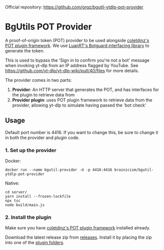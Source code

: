 Official repository: <https://github.com/grqz/bgutil-ytdlp-pot-provider>

# BgUtils POT Provider

A proof-of-origin token (POT) provider to be used alongside [coletdjnz's POT plugin framework](https://github.com/coletdjnz/yt-dlp-get-pot). We use [LuanRT's Botguard interfacing library](https://github.com/LuanRT/BgUtils) to generate the token.

This is used to bypass the 'Sign in to confirm you're not a bot' message when invoking yt-dlp from an IP address flagged by YouTube. See https://github.com/yt-dlp/yt-dlp-wiki/pull/40/files for more details.

The provider comes in two parts:

1. **Provider**: An HTTP server that generates the POT, and has interfaces for the plugin to retrieve data from
2. **Provider plugin**: uses POT plugin framework to retrieve data from the provider, allowing yt-dlp to simulate having passed the 'bot check'

## Usage

Default port number is 4416. If you want to change this, be sure to change it in both the provider and plugin code.

### 1. Set up the provider

Docker:

```
docker run --name bgutil-provider -d -p 4416:4416 brainicism/bgutil-ytdlp-pot-provider
```

Native:

```
cd server/
yarn install --frozen-lockfile
npx tsc
node build/main.js
```

### 2. Install the plugin

Make sure you have [coletdjnz's POT plugin framework](https://github.com/coletdjnz/yt-dlp-get-pot) installed already.

Download the latest release zip from [releases](https://github.com/Brainicism/bgutil-ytdlp-pot-provider/releases). Install it by placing the zip into one of the [plugin folders](https://github.com/yt-dlp/yt-dlp#installing-plugins).
